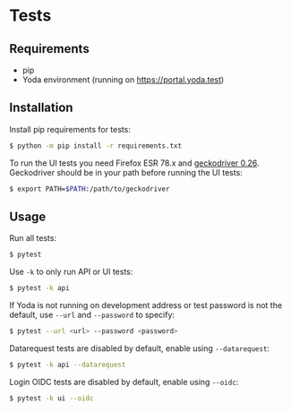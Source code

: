 # Tests

## Requirements
- pip
- Yoda environment (running on https://portal.yoda.test)

## Installation
Install pip requirements for tests:
```bash
$ python -m pip install -r requirements.txt
```

To run the UI tests you need Firefox ESR 78.x and [geckodriver 0.26](https://github.com/mozilla/geckodriver/releases/tag/v0.26.0).
Geckodriver should be in your path before running the UI tests:
```bash
$ export PATH=$PATH:/path/to/geckodriver
```

## Usage
Run all tests:
```bash
$ pytest
```

Use `-k` to only run API or UI tests:
```bash
$ pytest -k api
```

If Yoda is not running on development address or test password is not the default, use `--url` and `--password` to specify:
```bash
$ pytest --url <url> --password <password>
```

Datarequest tests are disabled by default, enable using `--datarequest`:
```bash
$ pytest -k api --datarequest
```

Login OIDC tests are disabled by default, enable using `--oidc`:
```bash
$ pytest -k ui --oidc
```
